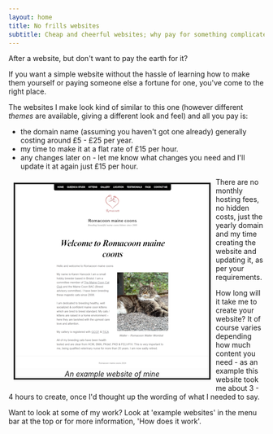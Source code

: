 ```yaml
---
layout: home
title: No frills websites
subtitle: Cheap and cheerful websites; why pay for something complicated if you don't need it.
---
```

After a website, but don't want to pay the earth for it?

If you want a simple website without the hassle of learning how to make them yourself or paying someone else a fortune for one, you've come to the right place.

The websites I make look kind of similar to this one (however different *themes* are available, giving a different look and feel) and all you pay is:

- the domain name (assuming you haven't got one already) generally costing around £5 - £25 per year.
- my time to make it at a flat rate of £15 per hour.
- any changes later on - let me know what changes you need and I'll update it at again just £15 per hour.

<div style="float: left; text-align:center; border-style: solid; margin:10px">
    <a href="https://www.romacoon.com" target="_black"><img src="assets/img/romacoon20pc.png" alt="An example website of mine"/></a>
    <br/>
    <em>An example website of mine</em>
</div>

There are no monthly hosting fees, no hidden costs, just the yearly domain and my time creating the website and updating it, as per your requirements.

How long will it take me to create your website? It of course varies depending how much content you need - as an example this website took me about 3 - 4 hours to create, once I'd thought up the wording of what I needed to say.

Want to look at some of my work? Look at 'example websites' in the menu bar at the top or for more information, 'How does it work'.
